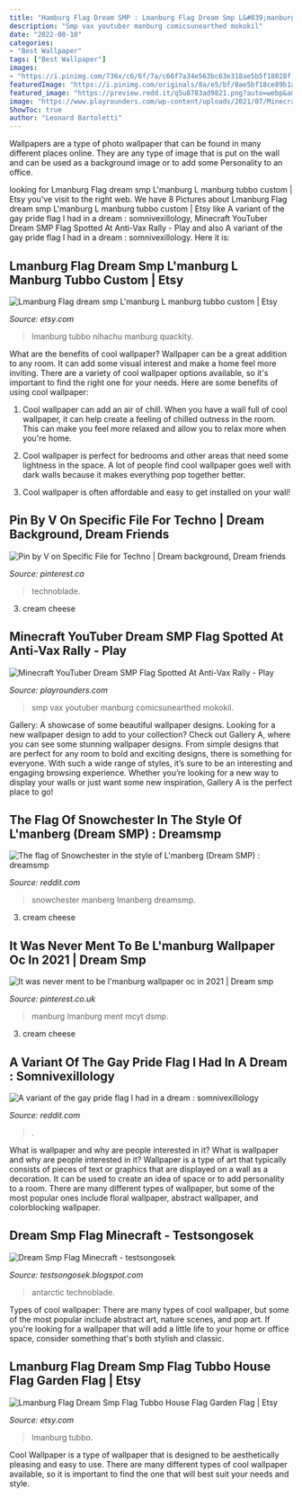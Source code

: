 ```yaml
---
title: "Hamburg Flag Dream SMP : Lmanburg Flag Dream Smp L&#039;manburg L Manburg Tubbo Custom"
description: "Smp vax youtuber manburg comicsunearthed mokokil"
date: "2022-08-10"
categories:
- "Best Wallpaper"
tags: ["Best Wallpaper"]
images:
- "https://i.pinimg.com/736x/c6/6f/7a/c66f7a34e563bc63e318ae5b5f18028f.jpg"
featuredImage: "https://i.pinimg.com/originals/8a/e5/bf/8ae5bf18ce89b1ab0fbc61ed1e8a6772.png"
featured_image: "https://preview.redd.it/q5u8783ad9821.png?auto=webp&amp;s=1415cf9a44f4d164ca41d3eb0120a5bdee5fc8ba"
image: "https://www.playrounders.com/wp-content/uploads/2021/07/Minecraft-YouTuber-Dream-SMP-Flag-Spotted-At-Anti-Vax-Rally-1068x601.jpg"
ShowToc: true
author: "Leonard Bartoletti"
---
```





Wallpapers are a type of photo wallpaper that can be found in many different places online. They are any type of image that is put on the wall and can be used as a background image or to add some Personality to an office.

	

		
looking for Lmanburg Flag dream smp L&#039;manburg L manburg tubbo custom | Etsy you've visit to the right web. We have 8 Pictures about Lmanburg Flag dream smp L&#039;manburg L manburg tubbo custom | Etsy like A variant of the gay pride flag I had in a dream : somnivexillology, Minecraft YouTuber Dream SMP Flag Spotted At Anti-Vax Rally - Play and also A variant of the gay pride flag I had in a dream : somnivexillology. Here it is:
		
    
## Lmanburg Flag Dream Smp L&#039;manburg L Manburg Tubbo Custom | Etsy

<img loading=lazy src="https://i.etsystatic.com/26784391/r/il/240fdc/2982956637/il_fullxfull.2982956637_1qr5.jpg" onerror="this.onerror=null;this.src='https://tse3.mm.bing.net/th?id=OIP.MgxfAFWv7gYH7ZQ1wB6ZhQHaFj&amp;pid=15.1';" alt="Lmanburg Flag dream smp L&#039;manburg L manburg tubbo custom | Etsy">

_Source: etsy.com_

>lmanburg tubbo nihachu manburg quackity. 

	

What are the benefits of cool wallpaper?
Wallpaper can be a great addition to any room. It can add some visual interest and make a home feel more inviting. There are a variety of cool wallpaper options available, so it's important to find the right one for your needs. Here are some benefits of using cool wallpaper: 
1. Cool wallpaper can add an air of chill. When you have a wall full of cool wallpaper, it can help create a feeling of chilled outness in the room. This can make you feel more relaxed and allow you to relax more when you're home. 

2. Cool wallpaper is perfect for bedrooms and other areas that need some lightness in the space. A lot of people find cool wallpaper goes well with dark walls because it makes everything pop together better. 

3. Cool wallpaper is often affordable and easy to get installed on your wall!

    
## Pin By V On Specific File For Techno | Dream Background, Dream Friends

<img loading=lazy src="https://i.pinimg.com/736x/6a/3a/77/6a3a77f3406106032058a735af15ca9b.jpg" onerror="this.onerror=null;this.src='https://tse4.mm.bing.net/th?id=OIP.zO5D1G02FbXA9ykZHy-aGAHaEK&amp;pid=15.1';" alt="Pin by V on Specific File for Techno | Dream background, Dream friends">

_Source: pinterest.ca_

>technoblade. 

	

3. cream cheese 

    
## Minecraft YouTuber Dream SMP Flag Spotted At Anti-Vax Rally - Play

<img loading=lazy src="https://www.playrounders.com/wp-content/uploads/2021/07/Minecraft-YouTuber-Dream-SMP-Flag-Spotted-At-Anti-Vax-Rally-1068x601.jpg" onerror="this.onerror=null;this.src='https://tse3.mm.bing.net/th?id=OIP.-EmvesB9PLgxW5a1SJK7vgHaEK&amp;pid=15.1';" alt="Minecraft YouTuber Dream SMP Flag Spotted At Anti-Vax Rally - Play">

_Source: playrounders.com_

>smp vax youtuber manburg comicsunearthed mokokil. 

	

Gallery: A showcase of some beautiful wallpaper designs.
Looking for a new wallpaper design to add to your collection? Check out Gallery A, where you can see some stunning wallpaper designs. From simple designs that are perfect for any room to bold and exciting designs, there is something for everyone. With such a wide range of styles, it’s sure to be an interesting and engaging browsing experience. Whether you’re looking for a new way to display your walls or just want some new inspiration, Gallery A is the perfect place to go!





	
	
    
## The Flag Of Snowchester In The Style Of L&#039;manberg (Dream SMP) : Dreamsmp

<img loading=lazy src="https://preview.redd.it/b8cj3l9cqej61.png?auto=webp&amp;s=87c52184be2536e3b7e0313ebf29e3afef8cfcd2" onerror="this.onerror=null;this.src='https://tse1.mm.bing.net/th?id=OIP.CEbgcLfInOetlvQUGG7FqgHaEl&amp;pid=15.1';" alt="The flag of Snowchester in the style of L&#039;manberg (Dream SMP) : dreamsmp">

_Source: reddit.com_

>snowchester manberg lmanberg dreamsmp. 

	

3. cream cheese 

    
## It Was Never Ment To Be L&#039;manburg Wallpaper Oc In 2021 | Dream Smp

<img loading=lazy src="https://i.pinimg.com/736x/c6/6f/7a/c66f7a34e563bc63e318ae5b5f18028f.jpg" onerror="this.onerror=null;this.src='https://tse3.mm.bing.net/th?id=OIP.II7P8uLpmRdd_E1czS3tVgHaE8&amp;pid=15.1';" alt="It was never ment to be l&#039;manburg wallpaper oc in 2021 | Dream smp">

_Source: pinterest.co.uk_

>manburg lmanburg ment mcyt dsmp. 

	

3. cream cheese 

    
## A Variant Of The Gay Pride Flag I Had In A Dream : Somnivexillology

<img loading=lazy src="https://preview.redd.it/q5u8783ad9821.png?auto=webp&amp;s=1415cf9a44f4d164ca41d3eb0120a5bdee5fc8ba" onerror="this.onerror=null;this.src='https://tse1.mm.bing.net/th?id=OIP.0B580_kzAX-XxEXEfHoBegHaEk&amp;pid=15.1';" alt="A variant of the gay pride flag I had in a dream : somnivexillology">

_Source: reddit.com_

>. 

	

What is wallpaper and why are people interested in it?
What is wallpaper and why are people interested in it?
Wallpaper is a type of art that typically consists of pieces of text or graphics that are displayed on a wall as a decoration. It can be used to create an idea of space or to add personality to a room. There are many different types of wallpaper, but some of the most popular ones include floral wallpaper, abstract wallpaper, and colorblocking wallpaper.

    
## Dream Smp Flag Minecraft - Testsongosek

<img loading=lazy src="https://i.pinimg.com/originals/8a/e5/bf/8ae5bf18ce89b1ab0fbc61ed1e8a6772.png" onerror="this.onerror=null;this.src='https://tse1.mm.bing.net/th?id=OIP.HsDvdoWgSoJU6cRVZmwbUwAAAA&amp;pid=15.1';" alt="Dream Smp Flag Minecraft - testsongosek">

_Source: testsongosek.blogspot.com_

>antarctic technoblade. 

	

Types of cool wallpaper:
There are many types of cool wallpaper, but some of the most popular include abstract art, nature scenes, and pop art. If you're looking for a wallpaper that will add a little life to your home or office space, consider something that's both stylish and classic.

    
## Lmanburg Flag Dream Smp Flag Tubbo House Flag Garden Flag | Etsy

<img loading=lazy src="https://i.etsystatic.com/24437225/r/il/d4d258/3165537604/il_fullxfull.3165537604_644n.jpg" onerror="this.onerror=null;this.src='https://tse4.mm.bing.net/th?id=OIP.XhtCy7_qdNqmcnxY5rVVRAHaF7&amp;pid=15.1';" alt="Lmanburg Flag Dream Smp Flag Tubbo House Flag Garden Flag | Etsy">

_Source: etsy.com_

>lmanburg tubbo. 

	

Cool Wallpaper is a type of wallpaper that is designed to be aesthetically pleasing and easy to use. There are many different types of cool wallpaper available, so it is important to find the one that will best suit your needs and style.

